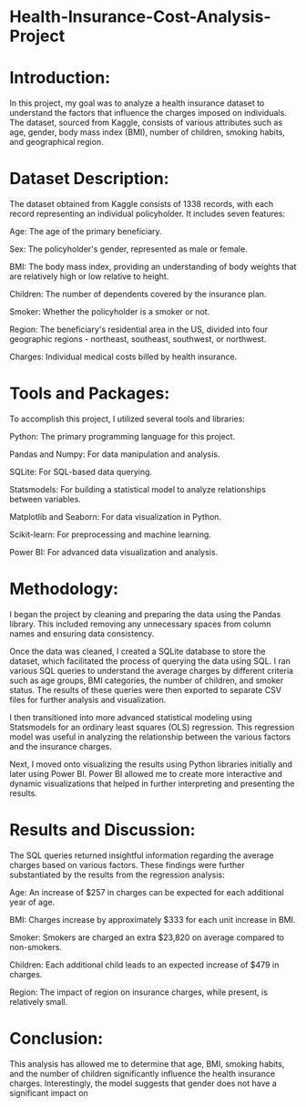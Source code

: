 # Health-Insurance-Cost-Analysis-Project

# Introduction:

In this project, my goal was to analyze a health insurance dataset to understand the factors that influence the charges imposed on individuals. The dataset, sourced from Kaggle, consists of various attributes such as age, gender, body mass index (BMI), number of children, smoking habits, and geographical region.

# Dataset Description:

The dataset obtained from Kaggle consists of 1338 records, with each record representing an individual policyholder. It includes seven features:

Age: The age of the primary beneficiary.

Sex: The policyholder's gender, represented as male or female.

BMI: The body mass index, providing an understanding of body weights that are relatively high or low relative to height.

Children: The number of dependents covered by the insurance plan.

Smoker: Whether the policyholder is a smoker or not.

Region: The beneficiary's residential area in the US, divided into four geographic regions - northeast, southeast, southwest, or northwest.

Charges: Individual medical costs billed by health insurance.

# Tools and Packages:

To accomplish this project, I utilized several tools and libraries:

Python: The primary programming language for this project.

Pandas and Numpy: For data manipulation and analysis.

SQLite: For SQL-based data querying.

Statsmodels: For building a statistical model to analyze relationships between variables.

Matplotlib and Seaborn: For data visualization in Python.

Scikit-learn: For preprocessing and machine learning.

Power BI: For advanced data visualization and analysis.

# Methodology:

I began the project by cleaning and preparing the data using the Pandas library. This included removing any unnecessary spaces from column names and ensuring data consistency.

Once the data was cleaned, I created a SQLite database to store the dataset, which facilitated the process of querying the data using SQL. I ran various SQL queries to understand the average charges by different criteria such as age groups, BMI categories, the number of children, and smoker status. The results of these queries were then exported to separate CSV files for further analysis and visualization.

I then transitioned into more advanced statistical modeling using Statsmodels for an ordinary least squares (OLS) regression. This regression model was useful in analyzing the relationship between the various factors and the insurance charges.

Next, I moved onto visualizing the results using Python libraries initially and later using Power BI. Power BI allowed me to create more interactive and dynamic visualizations that helped in further interpreting and presenting the results.

# Results and Discussion:

The SQL queries returned insightful information regarding the average charges based on various factors. These findings were further substantiated by the results from the regression analysis:

Age: An increase of $257 in charges can be expected for each additional year of age.

BMI: Charges increase by approximately $333 for each unit increase in BMI.

Smoker: Smokers are charged an extra $23,820 on average compared to non-smokers.

Children: Each additional child leads to an expected increase of $479 in charges.

Region: The impact of region on insurance charges, while present, is relatively small.

# Conclusion:

This analysis has allowed me to determine that age, BMI, smoking habits, and the number of children significantly influence the health insurance charges. Interestingly, the model suggests that gender does not have a significant impact on
